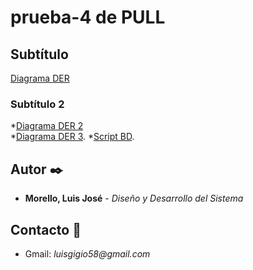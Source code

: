 # prueba-4 de PULL
## Subtítulo 
[Diagrama DER](https://github.com/lucho1157/prueba-4/blob/main/ASSETS/IMG/Diagrama%20DER.PNG)
### Subtítulo 2
*[Diagrama DER 2](https://github.com/lucho1157/prueba-4/blob/main/ASSETS/IMG/LogoArgProg.png)<br>
*[Diagrama DER 3](https://github.com/lucho1157/prueba-4/blob/main/ASSETS/IMG/CapturaDER.PNG).
*[Script BD](https://github.com/lucho1157/prueba-4/blob/main/porfolio3_jpa%20(2).sql).
## Autor ✒️
* **Morello, Luis José** - *Diseño y Desarrollo del Sistema*

## Contacto 📱
* Gmail: _luisgigio58@gmail.com_